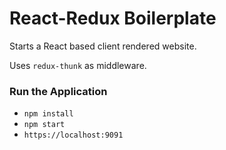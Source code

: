 # React-Redux Boilerplate

Starts a React based client rendered website.

Uses `redux-thunk` as middleware.

### Run the Application

* `npm install`
* `npm start`
* `https://localhost:9091`
